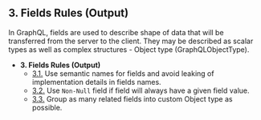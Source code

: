 ## 3. Fields Rules (Output)

In GraphQL, fields are used to describe shape of data that will be transferred from the server to the client. They may be described as scalar types as well as complex structures - Object type (GraphQLObjectType).

- **3. Fields Rules (Output)** 
  - [3.1.](./3.1-semantic-names.md) Use semantic names for fields and avoid leaking of implementation details in fields names.
  - [3.2.](./3.2-non-null-output.md) Use `Non-Null` field if field will always have a given field value.
  - [3.3.](./3.3-grouping.md) Group as many related fields into custom Object type as possible.